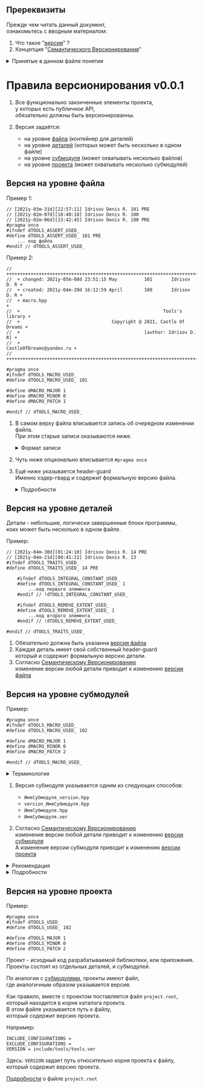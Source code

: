 
Пререквизиты  
------------  
Прежде чем читать данный документ,  
ознакомьтесь с вводным материалом:  

1) Что такое "[версия][VER]" ?  
2) Концепция "[Семантического Версионирования][SV]"  

<details>
<summary>Принятые в данном файле понятия</summary>

1) Деталь - небольшой, функционально законченный фрагмент программы.  
   Предназначен для многоразового использования в различных программах.  
   В одном файле может быть множество различных деталей.  

2) Субмодуль - крупный, функционально законченный фрагмент программы,  
   оформленный в виде одного или нескольких файлов.  
   Предназначен для мноразового переиспользования  
   в различных программах.  

3) Проект - исходный код разрабатываемой библиотеки, или приложения.  
   Проекты состоят из отдельных деталей, и субмодулей.  

</details>

[VER]: 010-version-format.md     "общие сведения"  
[SV]:  020-version-semantic.md   "семантическое версионирование"  

Правила версионирования v0.0.1  
==============================
1. Все функционально законченные элементы проекта,  
    у которых есть публичное API,  
   обязательно должны быть версионированны.  

2. Версия задаётся:  
   - на уровне [файла][VF] (контейнер для деталей)  
   - на уровне [деталей][VD] (которых может быть несколько в одном файле)  
   - на уровне [субмодуля][VS] (может охватывать несколько файлов)  
   - на уровне [проекта][VP] (может охватывать несколько субмодулей)  
   
[VF]: #Версия-на-уровне-файла       "правила версионирования файлов"     
[VD]: #Версия-на-уровне-деталей     "правила версионирования деталей"     
[VS]: #Версия-на-уровне-субмодулей  "правила версионирования субмодулей"     
[VP]: #Версия-на-уровне-проекта     "правила версионирования проекта"     

Версия на уровне файла  
---
Пример 1:  
   
```
// [2021y-03m-31d][22:57:11] Idrisov Denis R. 101 PRE   
// [2021y-02m-07d][18:40:18] Idrisov Denis R. 100
// [2021y-02m-06d][13:42:45] Idrisov Denis R. 100 PRE
#pragma once
#ifndef dTOOLS_ASSERT_USED_
#define dTOOLS_ASSERT_USED_ 101 PRE
    ... код файла
#endif // dTOOLS_ASSERT_USED_
```

Пример 2:  

```
//  +++++++++++++++++++++++++++++++++++++++++++++++++++++++++++++++++++++++
//  + changed: 2021y-05m-08d 23:51:15 May          101       Idrisov D. R +
//  + created: 2021y-04m-20d 16:12:59 April        100       Idrisov D. R +
//  + macro.hpp                                                           +
//  +                                                     Tools's library +
//  +                                  Copyright @ 2021, Castle Of Dreams +
//  +                                              [author: Idrisov D. R] +
//  +                                            CastleOfDreams@yandex.ru +
//  +++++++++++++++++++++++++++++++++++++++++++++++++++++++++++++++++++++++

#pragma once
#ifndef dTOOLS_MACRO_USED_
#define dTOOLS_MACRO_USED_ 101

#define dMACRO_MAJOR 1
#define dMACRO_MINOR 0
#define dMACRO_PATCH 1

#endif // dTOOLS_MACRO_USED_
```

1. В самом верху файла вписывается запись об очередном изменении файла.  
   При этом старые записи оказываются ниже.  

   <details>
   <summary>Формат записи</summary>

   Полная запись изменений включает в себя:  
   - дату изменения.  
   - время изменения.  
   - автора изменения.  
   - версию изменения.  

   <br/>
   
   Постфикс `PRE` означает,  
   что на тот момент версия файла была предварительной.  
   Предварительные версии задаются на этапе разработки.  

   Если постфикс `PRE` отсутствует, значит версия - релизная.  
   То есть, версия была выпущена в очередном релизе проекта.  

   Записи об изменениях предназначены для истории,  
   и оценки динамики изменений.  

   </details>

2. Чуть ниже опционально вписывается `#pragma once`

3. Ещё ниже указывается header-guard  
   Именно хэдер-гвард и содержит формальную версию файла.  

   <details>
   <summary>Подробности</summary>

   - Версия задается в виде макроса препроцессора  
     Что бы можно было проверять её на этапе препроцессирования.  

   <br/>

   Типичный формат версии: `major.minor.patch`,  
   только без точек, и каждый тэг состоит всего из одной цифры.  
   Если этого не достаточно, то можно использовать [альтернативные форматы][MV],  
   которые можно сравнивать времени препроцессирования.  

   </details>
   
   [MV]: https://github.com/Kartonagnick/tools-macro/blob/master/docs/code/macro/make_version.md     
         "субмодуль для работы с различными форматами версий"     


Версия на уровне деталей  
---
Детали - небольшие, логически завершенные блоки программы,  
коих может быть несколько в одном файле.  

Пример:  

```
// [2021y-04m-30d][01:24:10] Idrisov Denis R. 14 PRE
// [2021y-04m-21d][00:41:22] Idrisov Denis R. 13
#ifndef dTOOLS_TRAITS_USED_ 
#define dTOOLS_TRAITS_USED_ 14 PRE

    #ifndef dTOOLS_INTEGRAL_CONSTANT_USED_ 
    #define dTOOLS_INTEGRAL_CONSTANT_USED_ 1
        ...код первого элемента
    #endif // !dTOOLS_INTEGRAL_CONSTANT_USED_
    
    #ifndef dTOOLS_REMOVE_EXTENT_USED_ 
    #define dTOOLS_REMOVE_EXTENT_USED_ 1
        ...код второго элемента
    #endif // !dTOOLS_REMOVE_EXTENT_USED_
    
#endif // dTOOLS_TRAITS_USED_
```

1. Обязательно должна быть указанна [версия файла][VF]  
2. Каждая деталь имеет свой собственный header-guard  
   который и содержит формальную версию детали.  
3. Согласно [Семантическому Версионированию][SV]  
   изменение версии любой детали приводит к изменению [версии файла][VF]  

Версия на уровне субмодулей  
---

Пример:  

```
#pragma once
#ifndef dTOOLS_MACRO_USED_
#define dTOOLS_MACRO_USED_ 102

#define dMACRO_MAJOR 1
#define dMACRO_MINOR 0
#define dMACRO_PATCH 2

#endif // dTOOLS_MACRO_USED_
```

<details>
<summary>Терминология</summary>

Субмодуль - крупный, функционально законченный фрагмент программы.  
Как правило, располагается в своём отдельном каталоге.  
Может иметь подкаталоги, и состоять из множества файлов,  
которые в свою очередь могут содержать множество деталей.  

`WorkSpace настоятельно не рекомендует`  
Разрабатывать несколько субмодулей в рамках одного проекта.  

Субмодули лучше подключать к проекту уже в готовом виде.  
Путем копирования исходников, или подключая при помощи git.  
А вот разработку субмодулей лучше вести в своих отдельных репозиториях.  
Такая мера с одной стороны упрощает ведение истории главного проекта,  
а с другой - позволяет сохранить детализацию изменений в субмодуле.  

</details>

1. Версия субмодуля указывается одним из следующих способов:  
   - `ИмяСубмодуля_version.hpp`  
   - `version_ИмяСубмодуля.hpp`  
   - `ИмяСубмодуля.hpp`  
   - `ИмяСубмодуля.ver`  
  
2. Cогласно [Семантическому Версионированию][SV]  
   изменение версии любой детали приводит к изменению [версии субмодуля][VS]  
   А изменение версии субмодуля приводит к изменению [версии проекта][VP]  

<details>
<summary>Рекомендация</summary>

WorkSpace рекомендует указывать версию в отдельном файле: `ИмяСубмодуля.ver`  
При таком варианте сразу видно название субмодуля,   
и сразу понятно где можно подсмотреть номер версии.    

WorkSpace не рекомендует файл: `ИмяСубмодуля.hpp`  
Этот файл, как правило, содержит множество различного кода.  
Поэтому указывать версию в этом файле не всегда бывает целесообразно.  

</details>


<details>
<summary>Подробности</summary>

Обратите внимание:  
Здесь так же, действуют правила версионнирования [файла][VF]  
То есть, версия указывается в header-guard.  
Но помимо этого, версия так же указывается в виде 3х отдельных элеметов:  
  - `ИмяСубмодуля_MAJOR`, `ИмяСубмодуля_MINOR`, `ИмяСубмодуля_PATCH`  

Три отдельных элемента нужны,  
что бы различные инструменты смогли извлекать информацию  
в автоматическом режиме.  

Например, bat_engine определяет версию проекта,  
выполняя поиск по маскам:  
 - `*_MAJOR`, `*_MINOR`, `*_PATCH`  

Примерно аналогичным образом,  
build_info определяет версию субмодуля,  
и печатает её в лог компиляции.  

</details>


Версия на уровне проекта  
---
Пример:  

```
#pragma once
#ifndef dTOOLS_USED_
#define dTOOLS_USED_ 102

#define dTOOLS_MAJOR 1
#define dTOOLS_MINOR 0
#define dTOOLS_PATCH 2
```

Проект - исходный код разрабатываемой библиотеки, или приложения.  
Проекты состоят из отдельных деталей, и субмодулей.  

По аналогии с [субмодулями][VS], проекты имеют файл,  
где аналогичным образом указывается версия.  

Как правило, вместе с проектом поставляется файл `project.root`,  
который находится в корне каталога проекта.  
В этом файле указывается путь к файлу,  
который содержит версию проекта.  

Например:  
```
INCLUDE_CONFIGURATIONS =
EXCLUDE_CONFIGURATIONS = 
VERSION = include/tools/tools.ver
```

Здесь: `VERSION` задает путь относительно корня проекта к файлу,  
который содержит версию проекта.  

[Подробности][PR] о файле `project.root`

[PR]:  https://github.com/Kartonagnick/bat_engine-windows/blob/master/docs/public/005-project_root.md 
       "семантическое версионирование"  
